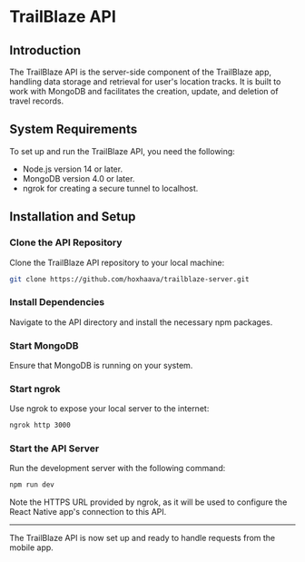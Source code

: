 # TrailBlaze API

## Introduction
The TrailBlaze API is the server-side component of the TrailBlaze app, handling data storage and retrieval for user's location tracks. It is built to work with MongoDB and facilitates the creation, update, and deletion of travel records.

## System Requirements
To set up and run the TrailBlaze API, you need the following:
- Node.js version 14 or later.
- MongoDB version 4.0 or later.
- ngrok for creating a secure tunnel to localhost.

## Installation and Setup

### Clone the API Repository
Clone the TrailBlaze API repository to your local machine:
```bash
git clone https://github.com/hoxhaava/trailblaze-server.git
```

### Install Dependencies
Navigate to the API directory and install the necessary npm packages.

### Start MongoDB
Ensure that MongoDB is running on your system.

### Start ngrok
Use ngrok to expose your local server to the internet:
```bash
ngrok http 3000
```

### Start the API Server
Run the development server with the following command:
```bash
npm run dev
```
Note the HTTPS URL provided by ngrok, as it will be used to configure the React Native app's connection to this API.

---

The TrailBlaze API is now set up and ready to handle requests from the mobile app.
